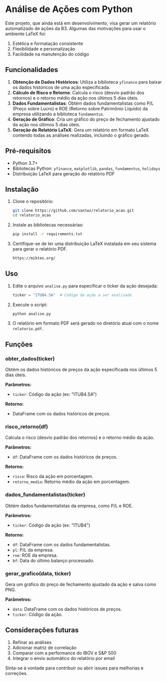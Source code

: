 # Análise de Ações com Python

Este projeto, que ainda está em desenvolvimento, visa gerar um relatório automatizado de ações da B3. Algumas das motivações para usar o ambiente LaTeX foi:

1. Estética e formatação consistente
2. Flexibilidade e personalização
3. Facilidade na manutenção do código

## Funcionalidades

1. **Obtenção de Dados Históricos**: Utiliza a biblioteca `yfinance` para baixar os dados históricos de uma ação especificada.
2. **Cálculo de Risco e Retorno**: Calcula o risco (desvio padrão dos retornos) e o retorno médio da ação nos últimos 5 dias úteis.
3. **Dados Fundamentalistas**: Obtém dados fundamentalistas como P/L (Preço sobre Lucro) e ROE (Retorno sobre Patrimônio Líquido) da empresa utilizando a biblioteca `fundamentus`.
4. **Geração de Gráfico**: Cria um gráfico do preço de fechamento ajustado da ação nos últimos 5 dias úteis.
5. **Geração de Relatório LaTeX**: Gera um relatório em formato LaTeX contendo todas as análises realizadas, incluindo o gráfico gerado.

## Pré-requisitos

- Python 3.7+
- Bibliotecas Python: `yfinance`, `matplotlib`, `pandas`, `fundamentus`, `holidays`
- Distribuição LaTeX para geração do relatório PDF

## Instalação

1. Clone o repositório:
    ```bash
    git clone https://github.com/santwz/relatorio_acao.git
    cd relatorio_acao
    ```

2. Instale as bibliotecas necessárias:
    ```bash
    pip install -r requirements.txt
    ```

3. Certifique-se de ter uma distribuição LaTeX instalada em seu sistema para gerar o relatório PDF.
    ``` bash
    https://miktex.org/
    ```

## Uso

1. Edite o arquivo `analise.py` para especificar o ticker da ação desejada:
    ```python
    ticker = "ITUB4.SA"  # Código da ação a ser analisada
    ```

2. Execute o script:
    ```bash
    python analise.py
    ```

3. O relatório em formato PDF será gerado no diretório atual com o nome `relatorio.pdf`.

## Funções

### obter_dados(ticker)

Obtém os dados históricos de preços da ação especificada nos últimos 5 dias úteis.

**Parâmetros:**
- `ticker`: Código da ação (ex: "ITUB4.SA")

**Retorno:**
- DataFrame com os dados históricos de preços.

### risco_retorno(df)

Calcula o risco (desvio padrão dos retornos) e o retorno médio da ação.

**Parâmetros:**
- `df`: DataFrame com os dados históricos de preços.

**Retorno:**
- `risco`: Risco da ação em porcentagem.
- `retorno_medio`: Retorno médio da ação em porcentagem.

### dados_fundamentalistas(ticker)

Obtém dados fundamentalistas da empresa, como P/L e ROE.

**Parâmetros:**
- `ticker`: Código da ação (ex: "ITUB4")

**Retorno:**
- `df`: DataFrame com os dados fundamentalistas.
- `pl`: P/L da empresa.
- `roe`: ROE da empresa.
- `bf`: Data do último balanço processado.

### gerar_grafico(data, ticker)

Gera um gráfico do preço de fechamento ajustado da ação e salva como PNG.

**Parâmetros:**
- `data`: DataFrame com os dados históricos de preços.
- `ticker`: Código da ação.

## Considerações futuras

1. Refinar as análises
2. Adicionar matriz de correlação
3. Comparar com a performance do IBOV e S&P 500
4. Integrar o envio automático do relatório por email

Sinta-se à vontade para contribuir ou abrir issues para melhorias e correções.
